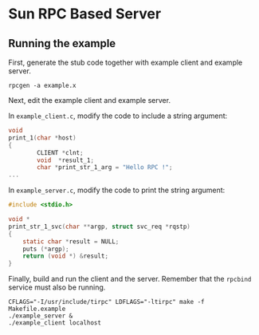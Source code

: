 # Sun RPC Based Server

## Running the example

First, generate the stub code together with example client and example server.

```shell
rpcgen -a example.x
```

Next, edit the example client and example server.

In `example_client.c`, modify the code to include a string argument:

```c
void
print_1(char *host)
{
        CLIENT *clnt;
        void  *result_1;
        char *print_str_1_arg = "Hello RPC !";
...
```

In `example_server.c`, modify the code to print the string argument:

```c
#include <stdio.h>

void *
print_str_1_svc(char **argp, struct svc_req *rqstp)
{
    static char *result = NULL;
    puts (*argp);
    return (void *) &result;
}
```

Finally, build and run the client and the server.
Remember that the `rpcbind` service must also be running.

```shell
CFLAGS="-I/usr/include/tirpc" LDFLAGS="-ltirpc" make -f Makefile.example
./example_server &
./example_client localhost
```
